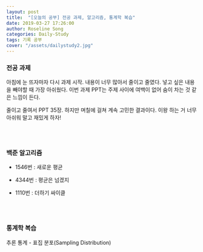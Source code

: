 ```yaml
---
layout: post
title:  "[오늘의 공부] 전공 과제, 알고리즘, 통계학 복습"
date: 2019-03-27 17:26:00
author: Roseline Song
categories: Daily-Study
tags: 기록 공부
cover: "/assets/dailystudy2.jpg"
---
```



### 전공 과제

아침에 눈 뜨자마자 다시 과제 시작. 내용이 너무 많아서 줄이고 줄였다. 넣고 싶은 내용을 빼야할 때 가장 아쉬웠다. 이번 과제 PPT는 주제 사이에 여백이 없어 숨이 차는 것 같은 느낌이 든다.

줄이고 줄여서 PPT 35장. 하지만 며칠에 걸쳐 계속 고민한 결과이다. 이왕 하는 거 너무 아쉬워 말고 재밌게 하자!

<br>
<br>


### 백준 알고리즘 


- 1546번 : 새로운 평균

- 4344번 : 평균은 넘겠지

- 1110번 : 더하기 싸이클

<br>
<br>

### 통계학 복습

추론 통계 - 표집 분포(Sampling Distribution)

<br>
<br>